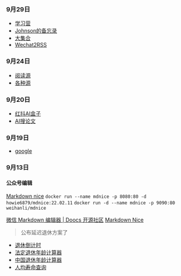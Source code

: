 ### 9月29日
- [学习营](https://vastmodel.com)
- [Johnson的备忘录](https://126.plus/)
- [大集合](https://github.com/bleedline/aimoneyhunter)
- [Wechat2RSS](https://wechat2rss.xlab.app/)
### 9月24日
 - [阅读源](https://link3.cc/yckceo)
 - [各种源](https://source.zgqinc.gq/)

### 9月20日
- [红抖AI盒子](https://hd-box.lingandata.com/)
- [AI搜论文](https://www.aminer.cn/)
### 9月19日
- [google](https://g.ckvak.asia/)

### 9月13日
  #### 公众号编辑 
[Markdown nice](https://weekly.howie6879.com/2022/02-15~02-20.%E8%80%81%E8%83%A1%E7%9A%84%E5%91%A8%E5%88%8A%EF%BC%88%E7%AC%AC027%E6%9C%9F%EF%BC%89.html?h=mdnice#markdown-nice) 
`docker run --name mdnice -p 8080:80 -d howie6879/mdnice:22.02.11` 
`docker run -d --name mdnice -p 9090:80 weihanli/mdnice`

 [微信 Markdown 编辑器 | Doocs 开源社区](https://doocs.github.io/md/)
[Markdown Nice](https://www.yeyulingfeng.com/tools/wechat-mdeditor/)

> 公布延迟退休方案了
- [退休倒计时](https://daojishi.fun/)
- [法定退休年龄计算器](https://si.12333.gov.cn/304647.jhtml?menuguide=1)
- [中国退休年龄计算器](https://retirement-age-calculator.pages.dev/calc)
- [人均寿命查询](https://data.stats.gov.cn/easyquery.htm?cn=E0103)


<!-- ##{"script":"<script src='https://blog.meekdai.com/Gmeek/plugins/GmeekTOC.js'></script>"}## -->